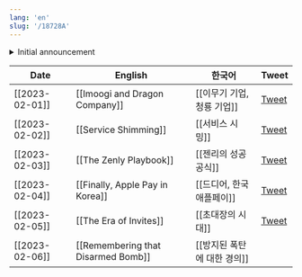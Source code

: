 ```yaml
---
lang: 'en'
slug: '/18728A'
---
```


<details>
<summary>Initial announcement</summary>

<blockquote class="twitter-tweet"><p lang="en" dir="ltr">The two biggest reasons why people fail with content:<br/><br/>1. They never start. <br/><br/>2. They are not consistent. <br/><br/>Introducing &quot;The 30 Day Tweet Test&quot;:<br/><br/>#1 Rule: Tweet every day for 30 days.<br/><br/>I will choose a winner after 30 days, they will get coaching with me and Team 20VC and $10K! <a href="https://t.co/5BRQElM0Cg">pic.twitter.com/5BRQElM0Cg</a></p>&mdash; Harry Stebbings (@HarryStebbings) <a href="https://twitter.com/HarryStebbings/status/1621132368483598336?ref_src=twsrc%5Etfw">February 2, 2023</a></blockquote>

</details>

| Date           | English                            | 한국어                      | Tweet                                                             |
| -------------- | ---------------------------------- | --------------------------- | ----------------------------------------------------------------- |
| [[2023-02-01]] | [[Imoogi and Dragon Company]]      | [[이무기 기업, 청룡 기업]]  | [Tweet](https://twitter.com/anaclumos/status/1620714157418094593) |
| [[2023-02-02]] | [[Service Shimming]]               | [[서비스 시밍]]             | [Tweet](https://twitter.com/anaclumos/status/1621250040022061060) |
| [[2023-02-03]] | [[The Zenly Playbook]]             | [[젠리의 성공 공식]]        | [Tweet](https://twitter.com/anaclumos/status/1621646220954574848) |
| [[2023-02-04]] | [[Finally, Apple Pay in Korea]]    | [[드디어, 한국 애플페이]]   | [Tweet](https://twitter.com/anaclumos/status/1621975286127513600) |
| [[2023-02-05]] | [[The Era of Invites]]             | [[초대장의 시대]]           | [Tweet](https://twitter.com/anaclumos/status/1622384241442160641) |
| [[2023-02-06]] | [[Remembering that Disarmed Bomb]] | [[방지된 폭탄에 대한 경의]] |                                                                   |
